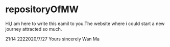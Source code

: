 # repositoryOfMW

Hi,I am here to write this eamil to you.The website where i could start a new journey attracted so much.

21:14 2222020/7/27
Yours sincerely
Wan Ma
